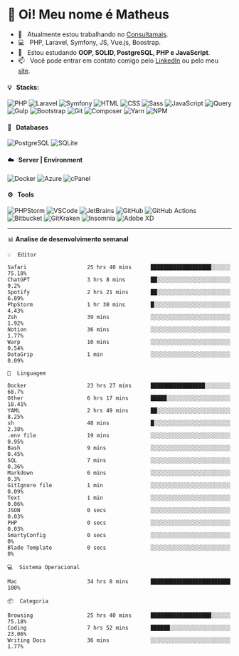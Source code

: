 # 👋 Oi! Meu nome é Matheus

- 🔭 &nbsp; Atualmente estou trabalhando no [Consultamais](https://consultamais.com.br/).
- 💻 &nbsp; PHP, Laravel, Symfony, JS, Vue.js, Boostrap.
- 🌱 &nbsp; Estou estudando **OOP, SOLID, PostgreSQL, PHP e JavaScript**.
- 📫 &nbsp; Você pode entrar em contato comigo pelo [LinkedIn](https://www.linkedin.com/in/matheuscamargoxavier/) ou pelo meu [site](https://matheuscamargo.co).

#### 💡 &nbsp; Stacks:
![PHP](https://img.shields.io/badge/-PHP-777BB4?&logo=php&logoColor=FFFFFF)
![Laravel](https://img.shields.io/badge/-Laravel-FF2D20?&logo=laravel&logoColor=FFFFFF)
![Symfony](https://img.shields.io/badge/-Symfony-000000?&logo=symfony&logoColor=FFFFFF)
![HTML](https://img.shields.io/badge/-HTML-E34F26?&logo=html5&logoColor=FFFFFF)
![CSS](https://img.shields.io/badge/-CSS-1572B6?&logo=css3&logoColor=FFFFFF)
![Sass](https://img.shields.io/badge/-Sass-CC6699?&logo=sass&logoColor=FFFFFF)
![JavaScript](https://img.shields.io/badge/-JavaScript-F7DF1E?&logo=javascript&logoColor=FFFFFF)
![jQuery](https://img.shields.io/badge/-jQuery-0769AD?&logo=jquery&logoColor=FFFFFF)
![Gulp](https://img.shields.io/badge/-Gulp-CF4647?&logo=gulp&logoColor=FFFFFF)
![Bootstrap](https://img.shields.io/badge/-Bootstrap-7952B3?&logo=bootstrap&logoColor=FFFFFF)
![Git](https://img.shields.io/badge/-Git-F05032?&logo=git&logoColor=FFFFFF)
![Composer](https://img.shields.io/badge/-Composer-885630?&logo=composer&logoColor=FFFFFF)
![Yarn](https://img.shields.io/badge/-Yarn-2C8EBB?&logo=yarn&logoColor=FFFFFF)
![NPM](https://img.shields.io/badge/-npm-CB3837?&logo=npm&logoColor=FFFFFF)

#### 💾 &nbsp; Databases
![PostgreSQL](https://img.shields.io/badge/-PostgreSQL-336791?&logo=PostgreSQL&logoColor=FFFFFF)
![SQLite](https://img.shields.io/badge/-SQLite-003B57?&logo=SQLite&logoColor=FFFFFF)

#### ☁️ &nbsp; Server | Environment
![Docker](https://img.shields.io/badge/-Docker-2496ED?&logo=docker&logoColor=FFFFFF)
![Azure](https://img.shields.io/badge/-Azure-0089D6?&logo=microsoft%20azure&logoColor=FFFFFF)
![cPanel](https://img.shields.io/badge/-cPanel-FF6C2C?&logo=cpanel&logoColor=FFFFFF)

#### ⚙️ &nbsp; Tools
![PHPStorm](https://img.shields.io/badge/-PHPStorm-000000?&logo=PHPStorm&logoColor=FFFFFF)
![VSCode](https://img.shields.io/badge/-VSCode-007ACC?&logo=Visual%20Studio%20Code&logoColor=FFFFFF) 
![JetBrains](https://img.shields.io/badge/-JetBrains-000000?&logo=jetbrains&logoColor=FFFFFF) 
![GitHub](https://img.shields.io/badge/-GitHub-181717?&logo=github&logoColor=FFFFFF) 
![GitHub Actions](https://img.shields.io/badge/-GitHub%20Actions-181717?&logo=GitHub%20Actions&logoColor=FFFFFF) 
![Bitbucket](https://img.shields.io/badge/-Bitbucket-0052CC?&logo=bitbucket&logoColor=FFFFFF)
![GitKraken](https://img.shields.io/badge/-GitKraken-179287?&logo=GitKraken&logoColor=FFFFFF)
![Insomnia](https://img.shields.io/badge/-Insomnia-5849BE?&logo=Insomnia&logoColor=FFFFFF)
![Adobe XD](https://img.shields.io/badge/-Adobe%20XD-FF61F6?&logo=adobe%20xd&logoColor=FFFFFF) 
_______

📊  **Analise de desenvolvimento semanal**
```text
💡  Editor

Safari                   25 hrs 40 mins      ███████████████████░░░░░░     75.18%
ChatGPT                  3 hrs 8 mins        ██░░░░░░░░░░░░░░░░░░░░░░░       9.2%
Spotify                  2 hrs 21 mins       ██░░░░░░░░░░░░░░░░░░░░░░░      6.89%
PhpStorm                 1 hr 30 mins        █░░░░░░░░░░░░░░░░░░░░░░░░      4.43%
Zsh                      39 mins             ░░░░░░░░░░░░░░░░░░░░░░░░░      1.92%
Notion                   36 mins             ░░░░░░░░░░░░░░░░░░░░░░░░░      1.77%
Warp                     10 mins             ░░░░░░░░░░░░░░░░░░░░░░░░░      0.54%
DataGrip                 1 min               ░░░░░░░░░░░░░░░░░░░░░░░░░      0.09%
```
```text
💬  Linguagem

Docker                   23 hrs 27 mins      █████████████████░░░░░░░░      68.7%
Other                    6 hrs 17 mins       █████░░░░░░░░░░░░░░░░░░░░     18.41%
YAML                     2 hrs 49 mins       ██░░░░░░░░░░░░░░░░░░░░░░░      8.25%
sh                       48 mins             █░░░░░░░░░░░░░░░░░░░░░░░░      2.38%
.env file                19 mins             ░░░░░░░░░░░░░░░░░░░░░░░░░      0.95%
Bash                     9 mins              ░░░░░░░░░░░░░░░░░░░░░░░░░      0.45%
SQL                      7 mins              ░░░░░░░░░░░░░░░░░░░░░░░░░      0.36%
Markdown                 6 mins              ░░░░░░░░░░░░░░░░░░░░░░░░░       0.3%
GitIgnore file           1 min               ░░░░░░░░░░░░░░░░░░░░░░░░░      0.09%
Text                     1 min               ░░░░░░░░░░░░░░░░░░░░░░░░░      0.06%
JSON                     0 secs              ░░░░░░░░░░░░░░░░░░░░░░░░░      0.03%
PHP                      0 secs              ░░░░░░░░░░░░░░░░░░░░░░░░░      0.03%
SmartyConfig             0 secs              ░░░░░░░░░░░░░░░░░░░░░░░░░         0%
Blade Template           0 secs              ░░░░░░░░░░░░░░░░░░░░░░░░░         0%
```
```text
💻  Sistema Operacional

Mac                      34 hrs 8 mins       █████████████████████████       100%
```
```text
📦  Categoria

Browsing                 25 hrs 40 mins      ███████████████████░░░░░░     75.18%
Coding                   7 hrs 52 mins       ██████░░░░░░░░░░░░░░░░░░░     23.06%
Writing Docs             36 mins             ░░░░░░░░░░░░░░░░░░░░░░░░░      1.77%
```
